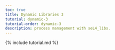 ```yaml
---
toc: true
title: Dynamic Libraries 3
tutorial: dynamic-3
tutorial-order: dynamic-3
description: process management with seL4_libs.
---
```

{% include tutorial.md %}

